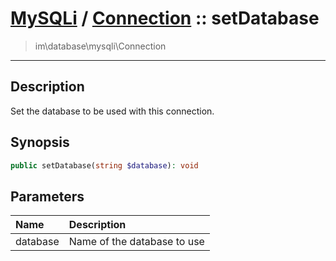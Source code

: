 # [MySQLi](mysql.md) / [Connection](mysql-Connection.md) :: setDatabase
 > im\database\mysqli\Connection
____

## Description
Set the database to be used with this connection.

## Synopsis
```php
public setDatabase(string $database): void
```

## Parameters
| Name | Description |
| :--- | :---------- |
| database | Name of the database to use |
